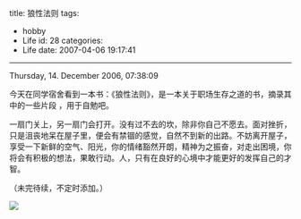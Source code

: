 title: 狼性法则
tags:
  - hobby
  - Life
id: 28
categories:
  - Life
date: 2007-04-06 19:17:41
---

Thursday, 14\. December 2006, 07:38:09

今天在同学宿舍看到一本书：《狼性法则》，是一本关于职场生存之道的书，摘录其中的一些片段
，用于自勉吧。

一扇门关上，另一扇门会打开。没有过不去的坎，除非你自己不愿去。面对挫折，只是沮丧地呆在屋子里，便会有禁锢的感觉，自然不到新的出路。不妨离开屋子，享受一下新鲜的空气、阳光，你的情绪豁然开朗，精神为之振奋，对走出困境，你将会有积极的想法，果敢行动。人，只有在良好的心境中才能更好的发挥自己的才智。

（未完待续，不定时添加。）

![](http://files.myopera.com/cocobear/blog/wolf.jpg)